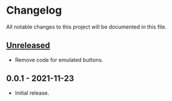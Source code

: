 # Changelog

All notable changes to this project will be documented in this file.

## [Unreleased]

- Remove code for emulated buttons.

## 0.0.1 - 2021-11-23

- Initial release.

[unreleased]: https://github.com/Crayon2000/MiisendU-Wii/compare/v0.0.1...HEAD
